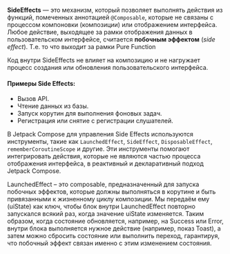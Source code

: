 **SideEffects** — это механизм, который позволяет выполнять действия из функций, помеченных аннотацией `@Composable`, которые не связаны с процессом компоновки (композиции) или отображением интерфейса. Любое действие, выходящее за рамки отображения данных в пользовательском интерфейсе, считается **побочным эффектом** (_side effect_). Т.е. то что выходит за рамки Pure Function

Код внутри SideEffects не влияет на композицию и не нагружает процесс создания или обновления пользовательского интерфейса. 
#### Примеры Side Effects:

- Вызов API.
- Чтение данных из базы.
- Запуск корутин для выполнения фоновых задач.
- Регистрация или снятие с регистрации слушателей.

В Jetpack Compose для управления Side Effects используются инструменты, такие как `LaunchedEffect`, `SideEffect`, `DisposableEffect`, `rememberCoroutineScope` и другие. Эти инструменты помогают интегрировать действия, которые не являются частью процесса отображения интерфейса, в реактивный и декларативный подход Jetpack Compose.

LaunchedEffect – это composable, предназначенный для запуска побочных эффектов, которые должны выполняться в корутине и быть привязанными к жизненному циклу композиции. Мы передаём ему (uiState) как ключ, чтобы блок внутри LaunchedEffect повторно запускался всякий раз, когда значение uiState изменяется. Таким образом, когда состояние обновляется, например, на Success или Error, внутри блока выполняется нужное действие (например, показ Toast), а затем можно сбросить состояние или выполнить переход, гарантируя, что побочный эффект связан именно с этим изменением состояния.